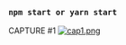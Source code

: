 ### `npm start or yarn start`

CAPTURE #1
[![cap1.png](https://i.postimg.cc/W1T0jVZC/cap1.png)](https://postimg.cc/TpNKqZCJ)
